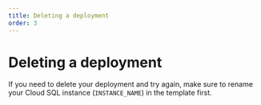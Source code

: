 ```yaml
---
title: Deleting a deployment
order: 3
---
```

# Deleting a deployment

If you need to delete your deployment and try again, make sure to rename your
Cloud SQL instance (`INSTANCE_NAME`) in the template first.
